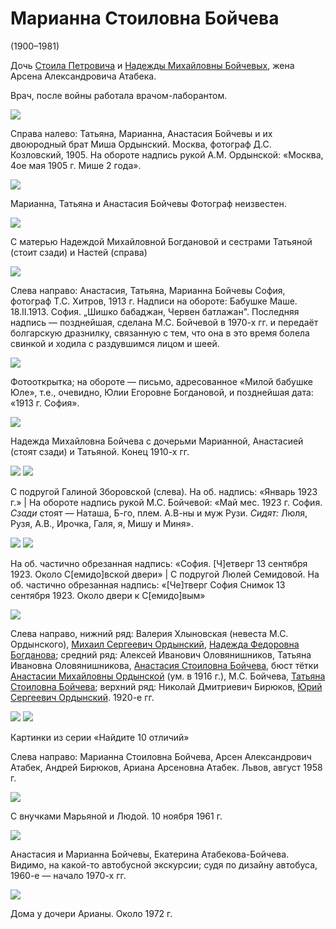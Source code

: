 # Марианна Стоиловна Бойчева 
(1900–1981)

Дочь [Стоила Петровича](SPB.md) и [Надежды Михайловны Бойчевых](NMBB.md), жена Арсена Александровича Атабека.

Врач, после войны работала врачом-лаборантом.

![](img/MSO_ASB_MSB_TSB.jpg)

Справа налево: Татьяна, Марианна, Анастасия Бойчевы 
и их двоюродный брат Миша Ордынский.
Москва, фотограф Д.С. Козловский, 1905.
На обороте надпись рукой А.М. Ордынской: «Москва, 4ое мая 1905 г. Мише 2 года».

![](img/TB_MB_AB.jpg)

Марианна, Татьяна и Анастасия Бойчевы
Фотограф неизвестен.

![](img/piraskov.jpg)

С матерью Надеждой Михайловной Богдановой 
и сестрами Татьяной (стоит сзади) и Настей (справа)

![](img/ASB_TSB_MSB-Sofia.jpg)

Слева направо: Анастасия, Татьяна, Марианна Бойчевы 
София, фотограф Т.С. Хитров, 1913 г.
Надписи на обороте:
Бабушке Маше. 18.II.1913. София.
„Шишко бабаджан,
Червен батлажан".
Последняя надпись — позднейшая, сделана М.С. Бойчевой в 1970-х гг. и передаёт болгарскую дразнилку, связанную с тем, что она в это время 
болела свинкой и ходила с раздувшимся лицом и шеей.

![](img/TSB_MSB-ASB-Sofia-1913.jpg)

Фотооткрытка; на обороте — письмо, адресованное «Милой бабушке Юле», 
т.е., очевидно, Юлии Егоровне Богдановой, 
и позднейшая дата: «1913 г. София».

![](img/NMBB_MSB_TSB_ASB.jpg)

Надежда Михайловна Бойчева с дочерьми
Марианной, Анастасией (стоят сзади)
и Татьяной.
Конец 1910-х гг.

![](../Album/img/40-2.jpg) ![](img/MSB-group-Sofia-1923-05.jpg)

С подругой Галиной Зборовской (слева).
На об. надпись: «Январь 1923 г.» | На обороте надпись рукой М.С. Бойчевой:
«Май мес. 1923 г. София.
*Сзади* стоят — Наташа, Б-го, плем. А.В-ны и муж Рузи.
*Сидят:* Люля, Рузя, А.В., Ирочка, Галя, я, Мишу и Миня».

![](../Album/img/33-4.jpg) ![](../Album/img/40-1.jpg)

На об. частично обрезанная надпись: 
«София. [Ч]етверг 13 сентября 1923. Около С[емидо]вской двери» | С подругой Люлей Семидовой.
На об. частично обрезанная надпись: 
«[Че]тверг София Снимок 13 сентября 1923. Около двери к С[емидо]вым»

![](img/Group-192X.jpg)

Слева направо, нижний ряд: Валерия Хлыновская (невеста М.С. Ордынского), [Михаил Сергеевич Ордынский](AMO.md#m-ju), [Надежда Федоровна Богданова](NFBdM.md); средний ряд: Алексей Иванович Оловянишников, Татьяна Ивановна Оловянишникова, [Анастасия Стоиловна Бойчева](ASB.md), бюст тётки [Анастасии Михайловны Ордынской](AMO.md) (ум. в 1916 г.), М.С. Бойчева, [Татьяна Стоиловна Бойчева](TSB.md); верхний ряд: Николай Дмитриевич Бирюков, [Юрий Сергеевич Ордынский](AMO.md#m-ju). 1920-е гг.

![](../A/img/MSB-ArAA-AB-Ariana-1959-08A.jpg) ![](../A/img/MSB-ArAA-AB-Ariana-1959-08B.jpg)

Картинки из серии «Найдите 10 отличий»

Слева направо: Марианна Стоиловна Бойчева, Арсен Александрович Атабек, Андрей Бирюков, Ариана Арсеновна Атабек. Львов, август 1958 г.

![](../K/img/MTK-LTK-MSB-1961.jpg)

С внучками Марьяной и Людой. 10 ноября 1961 г.

![](img/ASB-MSB-EAAB.jpg)

Анастасия и Марианна Бойчевы, Екатерина Атабекова-Бойчева.
Видимо, на какой-то автобусной экскурсии; судя по дизайну автобуса,
1960-е — начало 1970-х гг.

![](img/MSB-1972.jpg)

Дома у дочери Арианы. Около 1972 г.